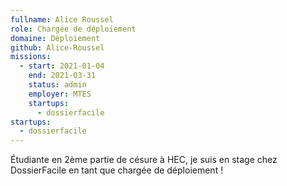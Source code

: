 ```yaml
---
fullname: Alice Roussel
role: Chargée de déploiement
domaine: Déploiement
github: Alice-Roussel
missions:
  - start: 2021-01-04
    end: 2021-03-31
    status: admin
    employer: MTES
    startups:
      - dossierfacile
startups:
  - dossierfacile
---
```


Étudiante en 2ème partie de césure à HEC, je suis en stage chez DossierFacile en tant que chargée de déploiement !
